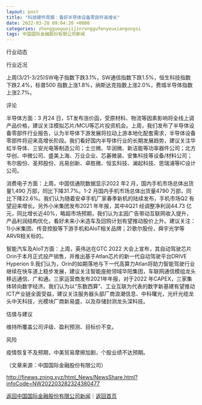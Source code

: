 ```yaml
---
layout: post
title: "科技硬件周报：看好半导体设备零部件高增长"
date: 2022-03-28 09:04:20 +0800
categories: zhongguoguojijinronggufenyouxiangongsi
tags: 中国国际金融股份有限公司新闻
---
```

<p>行业动态</p>
 <p>行业近况</p>
 <p>上周(3/21-3/25)SW电子指数下跌3.1%，SW通信指数下跌1.5%，恒生科技指数下跌2.4%，标普500 指数上涨1.8%，纳斯达克指数上涨2.0%，费城半导体指数上涨2.7%。</p>
 <p>评论</p>
 <p>半导体方面：3 月24 日，ST发布涨价函，受原材料、物流等因素影响将全线上调产品价格，建议关注模拟芯片/MCU等芯片投资机会。上周，我们发布了半导体设备零部件行业报告，认为半导体下游发展将拉动上游本地化配套需求，半导体设备零部件将迎来高增长阶段。我们看好国内半导体行业的长期发展趋势，建议关注华虹半导体、三安光电等制造公司；士兰微、华润微、新洁能等功率器件公司；北方华创、中微公司、盛美上海、万业企业、芯碁微装、安集科技等设备/材料公司；韦尔股份、圣邦股份、兆易创新、卓胜微、恒玄科技、澜起科技、思瑞浦等IC设计公司。</p>
 <p>消费电子方面：上周，中国信通院数据显示2022 年2 月，国内手机市场总体出货量1,490 万部，同比下降31.7%。1-2 月国内手机市场总体出货量4790 万部，同比下降22.6%。我们认为随着安卓手机厂家春季新机的陆续发布，手机市场Q2 有望迎来增长。另外小米集团发布2021 年年报，其中4Q21 经调整净利润44.73 亿元，同比增长近40%，略超市场预期，我们认为主因广告带动互联网收入提升，产品利润结构优化，看好未来小米造车及回购计划有望推动股价上升。建议关注：1)小米集团、传音控股等下游手机和AIoT相关品牌；2)歌尔股份，舜宇光学等ARVR相关标的。</p>
 <p>智能汽车及AIoT方面：上周，英伟达在GTC 2022 大会上宣布，其自动驾驶芯片Orin于本月正式投产销售，并推出基于Atlan芯片的新一代自动驾驶平台DRIVE Hyperion 9.我们认为，Orin的如期落地与下一代高算力Atlan将助力智能驾驶行业继续在快车道上稳步发展，建议关注智能座舱领域华阳集团，车联网通信模组龙头移远通信、广和通。三家运营商发布2021年年报，对于2022 年CAPEX，三家集体转向数字经济。我们认为以“东数西算”、工业互联为代表的数字新基建有望推动ICT产业链全面受益，建议关注服务器头部厂商浪潮信息、中科曙光，光纤光缆龙头中天科技，光模块厂商新易盛，以及存储封测龙头深科技。</p>
 <p>估值与建议</p>
 <p>维持所覆盖公司评级、盈利预测、目标价不变。</p>
 <p>风险</p>
 <p>疫情恢复不及预期，中美贸易摩擦加剧，个股业绩不达预期。</p><p class="em_media">（文章来源：中国国际金融股份有限公司）</p>

<http://finews.zning.xyz/html_News/NewsShare.html?infoCode=NW202203282324380477>

[返回中国国际金融股份有限公司新闻](//finews.withounder.com/category/zhongguoguojijinronggufenyouxiangongsi.html)｜[返回首页](//finews.withounder.com/)